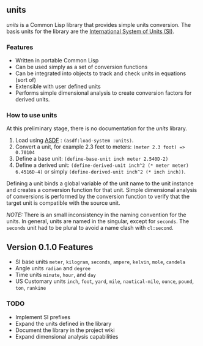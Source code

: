 ## units

*units* is a Common Lisp library that provides simple units
conversion. The basis units for the library are the [International
System of Units (SI)][SI].

### Features

* Written in portable Common Lisp
* Can be used simply as a set of conversion functions
* Can be integrated into objects to track and check units in equations
  (sort of)
* Extensible with user defined units
* Performs simple dimensional analysis to create conversion factors
  for derived units.

### How to use units

At this preliminary stage, there is no documentation for the *units*
library.

1. Load using [ASDF][] : `(asdf:load-system :units)`.
2. Convert a unit, for example 2.3 feet to meters:
   `(meter 2.3 foot) => 0.70104`
3. Define a base unit: `(define-base-unit inch meter 2.540D-2)`
4. Define a derived unit:
   `(define-derived-unit inch^2 (* meter meter) 6.4516D-4)`
   or simply `(define-derived-unit inch^2 (* inch inch))`.

Defining a unit binds a global variable of the unit name to the unit
instance and creates a conversion function for that unit. Simple
dimensional analysis of conversions is performed by the conversion
function to verify that the target unit is compatible with the source
unit.

*NOTE:* There is an small inconsistency in the naming convention for
the units. In general, units are named in the singular, except for
`seconds`. The `seconds` unit had to be plural to avoid a name clash
with `cl:second`.

## Version 0.1.0 Features

* SI base units `meter`, `kilogram`, `seconds`, `ampere`, `kelvin`,
  `mole`, `candela`
* Angle units `radian` and `degree`
* Time units `minute`, `hour`, and `day`
* US Customary units `inch`, `foot`, `yard`, `mile`, `nautical-mile`,
  `ounce`, `pound`, `ton`, `rankine`

### TODO

* Implement SI prefixes
* Expand the units defined in the library
* Document the library in the project wiki
* Expand dimensional analysis capabilities

[ASDF]: <http://common-lisp.net/project/asdf/> "ASDF"
[SI]: <http://physics.nist.gov/cuu/Units/bibliography.html> "(SI)"
